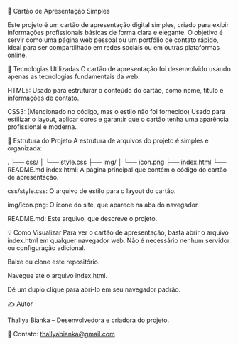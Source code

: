 📄 Cartão de Apresentação Simples

Este projeto é um cartão de apresentação digital simples, criado para exibir informações profissionais básicas de forma clara e elegante. O objetivo é servir como uma página web pessoal ou um portfólio de contato rápido, ideal para ser compartilhado em redes sociais ou em outras plataformas online.

🚀 Tecnologias Utilizadas
O cartão de apresentação foi desenvolvido usando apenas as tecnologias fundamentais da web:

HTML5: Usado para estruturar o conteúdo do cartão, como nome, título e informações de contato.

CSS3: (Mencionado no código, mas o estilo não foi fornecido) Usado para estilizar o layout, aplicar cores e garantir que o cartão tenha uma aparência profissional e moderna.

📂 Estrutura do Projeto
A estrutura de arquivos do projeto é simples e organizada:

.
├── css/
│   └── style.css
├── img/
│   └── icon.png
├── index.html
└── README.md
index.html: A página principal que contém o código do cartão de apresentação.

css/style.css: O arquivo de estilo para o layout do cartão.

img/icon.png: O ícone do site, que aparece na aba do navegador.

README.md: Este arquivo, que descreve o projeto.

💡 Como Visualizar
Para ver o cartão de apresentação, basta abrir o arquivo index.html em qualquer navegador web. Não é necessário nenhum servidor ou configuração adicional.

Baixe ou clone este repositório.

Navegue até o arquivo index.html.

Dê um duplo clique para abri-lo em seu navegador padrão.

✍️ Autor

Thallya Bianka – Desenvolvedora e criadora do projeto.

📧 Contato: thallyabianka@gmail.com
